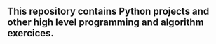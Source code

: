 ## This repository contains Python projects and other high level programming and algorithm exercices.
